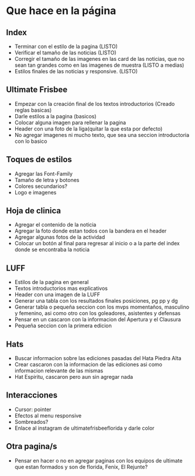 # Que hace en la página

## Index
- Terminar con el estilo de la pagina (LISTO)
- Verificar el tamaño de las noticias (LISTO)
- Corregir el tamaño de las imagenes en las card de las noticias, que no sean tan grandes como en las 
imagenes de muestra (LISTO a medias)
- Estilos finales de las noticias y responsive. (LISTO)

## Ultimate Frisbee
- Empezar con la creación final de los textos introductorios (Creado reglas basicas)
- Darle estilos a la pagina (basicos)
- Colocar alguna imagen para rellenar la pagina
- Header con una foto de la liga(quitar la que esta por defecto)
- No agregar imagenes ni mucho texto, que sea una seccion introductoria con lo basico

## Toques de estilos
- Agregar las Font-Family
- Tamaño de letra y botones
- Colores secundarios?
- Logo e imagenes

## Hoja de clinica
- Agregar el contenido de la noticia
- Agregar la foto donde estan todos con la bandera en el header
- Agregar algunas fotos de la actividad
- Colocar un botón al final para regresar al inicio o a la parte del index donde se encontraba la noticia

## LUFF
- Estilos de la pagina en general
- Textos introductorios mas explicativos
- Header con una imagen de la LUFF
- Generar una tabla con los resultados finales posiciones, pg pp y dg
- Generar tabla o pequeña seccion con los mvps momentaños, masculino y femenino, asi como otro con los goleadores, asistentes y defensas
- Pensar en un cascaron con la informacion del Apertura y el Clausura
- Pequeña seccion con la primera edicion

## Hats
- Buscar informacion sobre las ediciones pasadas del Hata Piedra Alta
- Crear cascaron con la informacion de las ediciones asi como informacion relevante de las mismas
- Hat Espiritu, cascaron pero aun sin agregar nada

## Interacciones
- Cursor: pointer
- Efectos al menu responsive
- Sombreados?
- Enlace al instagram de ultimatefrisbeeflorida y darle color

## Otra pagina/s
- Pensar en hacer o no en agregar paginas con los equipos de ultimate que estan formados y son de florida, Fenix, El Rejunte?
